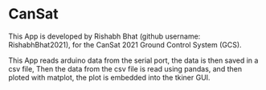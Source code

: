 # CanSat
This App is developed by Rishabh Bhat (github username: RishabhBhat2021),
for the CanSat 2021 Ground Control System (GCS).

This App reads arduino data from the serial port, the data is then saved in a csv file,
Then the data from the csv file is read using pandas, and then ploted with matplot, 
the plot is embedded into the tkiner GUI.
